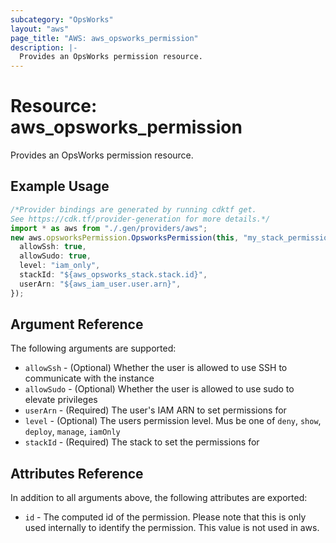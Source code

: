 ```yaml
---
subcategory: "OpsWorks"
layout: "aws"
page_title: "AWS: aws_opsworks_permission"
description: |-
  Provides an OpsWorks permission resource.
---
```


# Resource: aws\_opsworks\_permission

Provides an OpsWorks permission resource.

## Example Usage

```typescript
/*Provider bindings are generated by running cdktf get.
See https://cdk.tf/provider-generation for more details.*/
import * as aws from "./.gen/providers/aws";
new aws.opsworksPermission.OpsworksPermission(this, "my_stack_permission", {
  allowSsh: true,
  allowSudo: true,
  level: "iam_only",
  stackId: "${aws_opsworks_stack.stack.id}",
  userArn: "${aws_iam_user.user.arn}",
});

```

## Argument Reference

The following arguments are supported:

* `allowSsh` - (Optional) Whether the user is allowed to use SSH to communicate with the instance
* `allowSudo` - (Optional) Whether the user is allowed to use sudo to elevate privileges
* `userArn` - (Required) The user's IAM ARN to set permissions for
* `level` - (Optional) The users permission level. Mus be one of `deny`, `show`, `deploy`, `manage`, `iamOnly`
* `stackId` - (Required) The stack to set the permissions for

## Attributes Reference

In addition to all arguments above, the following attributes are exported:

* `id` - The computed id of the permission. Please note that this is only used internally to identify the permission. This value is not used in aws.
